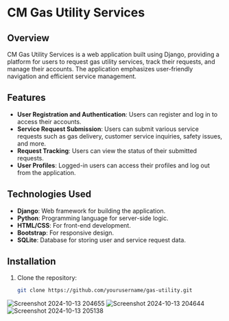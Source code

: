 # CM Gas Utility Services

## Overview
CM Gas Utility Services is a web application built using Django, providing a platform for users to request gas utility services, track their requests, and manage their accounts. The application emphasizes user-friendly navigation and efficient service management.

## Features
- **User Registration and Authentication**: Users can register and log in to access their accounts.
- **Service Request Submission**: Users can submit various service requests such as gas delivery, customer service inquiries, safety issues, and more.
- **Request Tracking**: Users can view the status of their submitted requests.
- **User Profiles**: Logged-in users can access their profiles and log out from the application.

## Technologies Used
- **Django**: Web framework for building the application.
- **Python**: Programming language for server-side logic.
- **HTML/CSS**: For front-end development.
- **Bootstrap**: For responsive design.
- **SQLite**: Database for storing user and service request data.

## Installation
1. Clone the repository:
   ```bash
   git clone https://github.com/yourusername/gas-utility.git
![Screenshot 2024-10-13 204655](https://github.com/user-attachments/assets/515bc918-37cb-4f27-8656-6e1cc9c53864)
![Screenshot 2024-10-13 204644](https://github.com/user-attachments/assets/eb2aec3e-634c-4a27-92b7-ad08a46ed015)
![Screenshot 2024-10-13 205138](https://github.com/user-attachments/assets/cbf8dc21-8326-4b59-8a8c-fa618f649d81)
